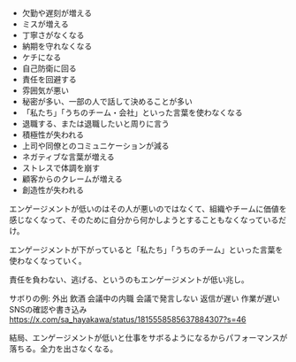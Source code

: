 - 欠勤や遅刻が増える
- ミスが増える
- 丁寧さがなくなる
- 納期を守れなくなる
- ケチになる
- 自己防衛に回る
- 責任を回避する
- 雰囲気が悪い
- 秘密が多い、一部の人で話して決めることが多い
- 「私たち」「うちのチーム・会社」といった言葉を使わなくなる
- 退職する、または退職したいと周りに言う
- 積極性が失われる
- 上司や同僚とのコミュニケーションが減る
- ネガティブな言葉が増える
- ストレスで体調を崩す
- 顧客からのクレームが増える
- 創造性が失われる

エンゲージメントが低いのはその人が悪いのではなくて、組織やチームに価値を感じなくなって、そのために自分から何かしようとすることもなくなっているだけ。

エンゲージメントが下がっていると「私たち」「うちのチーム」といった言葉を使わなくなっていく。

責任を負わない、逃げる、というのもエンゲージメントが低い兆し。

サボりの例:
外出
飲酒
会議中の内職
会議で発言しない
返信が遅い
作業が遅い
SNSの確認や書き込み
https://x.com/sa_hayakawa/status/1815558585637884307?s=46

結局、エンゲージメントが低いと仕事をサボるようになるからパフォーマンスが落ちる。全力を出さなくなる。

